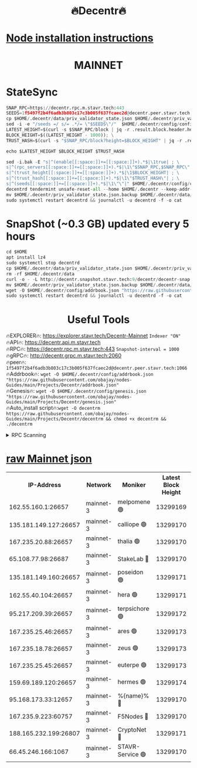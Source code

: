 <h1 align="center"> 🔥Decentr🔥</h1>

[Node installation instructions](https://github.com/obajay/nodes-Guides/tree/main/Projects/Decentr)
=
<h1 align="center"> MAINNET</h1>

# StateSync
```python
SNAP_RPC=https://decentr.rpc.m.stavr.tech:443
SEEDS=1f5497f2b4f6adb3b803c17c3b005f637fcaec2d@decentr.peer.stavr.tech:1066
cp $HOME/.decentr/data/priv_validator_state.json $HOME/.decentr/priv_validator_state.json.backup
sed -i -e "/seeds =/ s/= .*/= \"$SEEDS\"/"  $HOME/.decentr/config/config.toml
LATEST_HEIGHT=$(curl -s $SNAP_RPC/block | jq -r .result.block.header.height); \
BLOCK_HEIGHT=$((LATEST_HEIGHT - 1000)); \
TRUST_HASH=$(curl -s "$SNAP_RPC/block?height=$BLOCK_HEIGHT" | jq -r .result.block_id.hash)

echo $LATEST_HEIGHT $BLOCK_HEIGHT $TRUST_HASH

sed -i.bak -E "s|^(enable[[:space:]]+=[[:space:]]+).*$|\1true| ; \
s|^(rpc_servers[[:space:]]+=[[:space:]]+).*$|\1\"$SNAP_RPC,$SNAP_RPC\"| ; \
s|^(trust_height[[:space:]]+=[[:space:]]+).*$|\1$BLOCK_HEIGHT| ; \
s|^(trust_hash[[:space:]]+=[[:space:]]+).*$|\1\"$TRUST_HASH\"| ; \
s|^(seeds[[:space:]]+=[[:space:]]+).*$|\1\"\"|" $HOME/.decentr/config/config.toml
decentrd tendermint unsafe-reset-all --home $HOME/.decentr --keep-addr-book
mv $HOME/.decentr/priv_validator_state.json.backup $HOME/.decentr/data/priv_validator_state.json
sudo systemctl restart decentrd && journalctl -u decentrd -f -o cat
```
# SnapShot (~0.3 GB) updated every 5 hours
```python
cd $HOME
apt install lz4
sudo systemctl stop decentrd
cp $HOME/.decentr/data/priv_validator_state.json $HOME/.decentr/priv_validator_state.json.backup
rm -rf $HOME/.decentr/data
curl -o - -L http://decentr.snapshot.stavr.tech:9/decentr/decentr-snap.tar.lz4 | lz4 -c -d - | tar -x -C $HOME/.decentr --strip-components 2
mv $HOME/.decentr/priv_validator_state.json.backup $HOME/.decentr/data/priv_validator_state.json
wget -O $HOME/.decentr/config/addrbook.json "https://raw.githubusercontent.com/obajay/nodes-Guides/main/Projects/Decentr/addrbook.json"
sudo systemctl restart decentrd && journalctl -u decentrd -f -o cat
```

 <h1 align="center"> Useful Tools</h1>

🔥EXPLORER🔥:     https://explorer.stavr.tech/Decentr-Mainnet        `Indexer "ON"` \
🔥API🔥:          https://decentr.api.m.stavr.tech \
🔥RPC🔥:          https://decentr.rpc.m.stavr.tech:443              `Snapshot-interval = 1000` \
🔥gRPC🔥:         http://decentr.grpc.m.stavr.tech:2060 \
🔥peer🔥:         `1f5497f2b4f6adb3b803c17c3b005f637fcaec2d@decentr.peer.stavr.tech:1066` \
🔥Addrbook🔥:  `wget -O $HOME/.decentr/config/addrbook.json "https://raw.githubusercontent.com/obajay/nodes-Guides/main/Projects/Decentr/addrbook.json"` \
🔥Genesis🔥:  `wget -O $HOME/.decentr/config/genesis.json "https://raw.githubusercontent.com/obajay/nodes-Guides/main/Projects/Decentr/genesis.json"` \
🔥Auto_install script🔥:`wget -O decentrm https://raw.githubusercontent.com/obajay/nodes-Guides/main/Projects/Decentr/decentrm && chmod +x decentrm && ./decentrm`

<details>
<summary>RPC Scanning</summary>

<h2 align="center"> We scan nodes in real time every 4 hours. And we provide the final result of RPC endpoints.
We cannot influence the operation of these nodes in any way. </h2>


```python
If Voting Power is higher than 0 --> then the Node is a validator of the network and may be subject to attack and be a potential threat to the chain.
```
```python
We marked such validators with a red symbol
```

</details>

[raw Mainnet json](https://rpc-check.decentrm.stavr.tech/decentrm/rpc-decentrm-result.json)
=



<table><tr><th>IP-Address</th><th>Network</th><th>Moniker</th><th>Latest Block Height</th><th>Earliest Block Height</th><th>Catching Up</th><th>Tx Index</th><th>Voting Power</th><th>Scan Time</th></tr><tr><td>162.55.160.1:26657</td><td>mainnet-3</td><td>melpomene 🟢</td><td>13299169</td><td>1688950</td><td>False</td><td>on</td><td>0</td><td>2024-03-13T06:13:37.568193081UTC</td></tr><tr><td>135.181.149.127:26657</td><td>mainnet-3</td><td>calliope 🟢</td><td>13299170</td><td>1688950</td><td>False</td><td>on</td><td>0</td><td>2024-03-13T06:13:41.960224744UTC</td></tr><tr><td>167.235.20.88:26657</td><td>mainnet-3</td><td>thalia 🟢</td><td>13299170</td><td>1688950</td><td>False</td><td>on</td><td>0</td><td>2024-03-13T06:13:45.465014714UTC</td></tr><tr><td>65.108.77.98:26687</td><td>mainnet-3</td><td>StakeLab 🔴</td><td>13299170</td><td>1688950</td><td>False</td><td>on</td><td>5454712</td><td>2024-03-13T06:13:45.797595069UTC</td></tr><tr><td>135.181.149.160:26657</td><td>mainnet-3</td><td>poseidon 🟢</td><td>13299171</td><td>1688950</td><td>False</td><td>on</td><td>0</td><td>2024-03-13T06:13:50.195991339UTC</td></tr><tr><td>162.55.40.104:26657</td><td>mainnet-3</td><td>hera 🟢</td><td>13299171</td><td>1688950</td><td>False</td><td>on</td><td>0</td><td>2024-03-13T06:13:50.658483567UTC</td></tr><tr><td>95.217.209.39:26657</td><td>mainnet-3</td><td>terpsichore 🟢</td><td>13299172</td><td>1688950</td><td>False</td><td>on</td><td>0</td><td>2024-03-13T06:13:55.012798158UTC</td></tr><tr><td>167.235.25.46:26657</td><td>mainnet-3</td><td>ares 🟢</td><td>13299173</td><td>1688950</td><td>False</td><td>on</td><td>0</td><td>2024-03-13T06:13:59.296464094UTC</td></tr><tr><td>167.235.18.78:26657</td><td>mainnet-3</td><td>zeus 🟢</td><td>13299173</td><td>1688950</td><td>False</td><td>on</td><td>0</td><td>2024-03-13T06:14:01.566929114UTC</td></tr><tr><td>167.235.25.45:26657</td><td>mainnet-3</td><td>euterpe 🟢</td><td>13299173</td><td>1688950</td><td>False</td><td>on</td><td>0</td><td>2024-03-13T06:14:03.834541907UTC</td></tr><tr><td>159.69.189.120:26657</td><td>mainnet-3</td><td>hermes 🟢</td><td>13299174</td><td>1688950</td><td>False</td><td>on</td><td>0</td><td>2024-03-13T06:14:06.101429210UTC</td></tr><tr><td>95.168.173.33:12657</td><td>mainnet-3</td><td>%{name}% 🔴</td><td>13299170</td><td>8964001</td><td>False</td><td>on</td><td>4280068</td><td>2024-03-13T06:13:42.990215611UTC</td></tr><tr><td>167.235.9.223:60757</td><td>mainnet-3</td><td>F5Nodes 🔴</td><td>13299170</td><td>12380001</td><td>False</td><td>off</td><td>562</td><td>2024-03-13T06:13:43.192463039UTC</td></tr><tr><td>188.165.232.199:26807</td><td>mainnet-3</td><td>CryptoNet 🔴</td><td>13299171</td><td>13242001</td><td>False</td><td>off</td><td>916169</td><td>2024-03-13T06:13:50.450779071UTC</td></tr><tr><td>66.45.246.166:1067</td><td>mainnet-3</td><td>STAVR-Service 🟢</td><td>13299170</td><td>13296001</td><td>False</td><td>on</td><td>0</td><td>2024-03-13T06:13:42.512052352UTC</td></tr></table>
